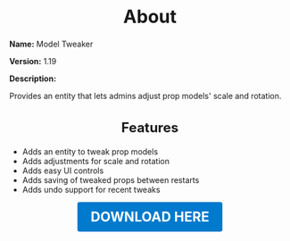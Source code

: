 <h1 style="text-align:center; font-size:2rem; font-weight:bold;">About</h1>

**Name:**
Model Tweaker

**Version:**
1.19

**Description:**

Provides an entity that lets admins adjust prop models' scale and rotation.

<h2 style="text-align:center; font-size:1.5rem; font-weight:bold;">Features</h2>

- Adds an entity to tweak prop models
- Adds adjustments for scale and rotation
- Adds easy UI controls
- Adds saving of tweaked props between restarts
- Adds undo support for recent tweaks





<p align="center"><a href="https://github.com/LiliaFramework/Modules/raw/refs/heads/gh-pages/modeltweaker.zip" style="display:inline-block;padding:12px 24px;font-size:1.5rem;font-weight:bold;text-decoration:none;color:#fff;background-color:var(--md-primary-fg-color,#007acc);border-radius:4px;">DOWNLOAD HERE</a></p>